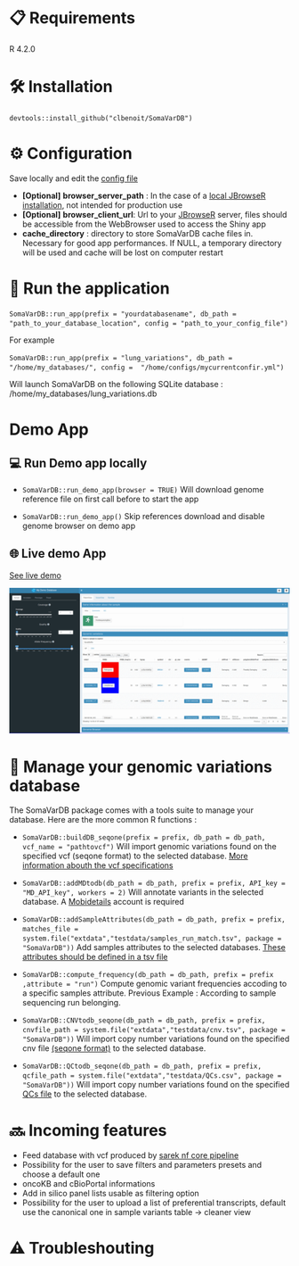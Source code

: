 
# :clipboard: Requirements

R 4.2.0

# :hammer_and_wrench: Installation

`devtools::install_github("clbenoit/SomaVarDB")`

# :gear: Configuration

Save locally and edit the [config file](inst/golem-config.yml)

  - **[Optional]** **browser_server_path** :  In the case of a [local JBrowseR installation](https://gmod.github.io/JBrowseR/articles/creating-urls.html#using-local-data), not intended for production use
  - **[Optional]** **browser_client_url**: Url to your [JBrowseR](https://github.com/GMOD/JBrowseR) server, files should be accessible from the WebBrowser used to access the Shiny app
  - **cache_directory** : directory to store SomaVarDB cache files in. Necessary for good app performances. If NULL, a temporary directory will be used and cache will be lost on computer restart

# 🚀 Run the application

`SomaVarDB::run_app(prefix = "yourdatabasename", db_path = "path_to_your_database_location", config = "path_to_your_config_file")`

For example 

`SomaVarDB::run_app(prefix = "lung_variations", db_path = "/home/my_databases/", config =  "/home/configs/mycurrentconfir.yml")`

Will launch SomaVarDB on the following SQLite database : /home/my_databases/lung_variations.db

# Demo App

## 💻 Run Demo app locally

- `SomaVarDB::run_demo_app(browser = TRUE)` Will download genome reference file on first call before to start the app

- `SomaVarDB::run_demo_app()` Skip references download and disable genome browser on demo app

## 🌐 Live demo App

<a href="https://omicsverse.fr/app/SomaVarDB" target="_blank">See live demo</a>

![](inst/app/www/somavardb.gif)

# :dna: Manage your genomic variations database

The SomaVarDB package comes with a tools suite to manage your database. Here are the more common R functions : 

- `SomaVarDB::buildDB_seqone(prefix = prefix, db_path = db_path, vcf_name = "pathtovcf")` Will import genomic variations found on the specified vcf (seqone format) to the selected database. [More information abouth the vcf specifications](inst/extdata/testdata/README.md)

- `SomaVarDB::addMDtodb(db_path = db_path, prefix = prefix, API_key = "MD_API_key", workers = 2)` Will annotate variants in the selected database. A [Mobidetails](https://mobidetails.iurc.montp.inserm.fr/MD) account is required
  
- `SomaVarDB::addSampleAttributes(db_path = db_path, prefix = prefix, matches_file = system.file("extdata","testdata/samples_run_match.tsv", package = "SomaVarDB"))` Add samples attributes to the selected databases. [These attributes should be defined in a tsv file ](inst/extdata/testdata/samples_run_match.tsv)

- `SomaVarDB::compute_frequency(db_path = db_path, prefix = prefix ,attribute = "run")` Compute genomic variant frequencies accoding to a specific samples attribute. Previous Example : According to sample sequencing run belonging.

- `SomaVarDB::CNVtodb_seqone(db_path = db_path, prefix = prefix, cnvfile_path = system.file("extdata","testdata/cnv.tsv", package = "SomaVarDB"))` Will import copy number variations found on the specified cnv file [(seqone format)](inst/extdata/testdata/cnv.tsv) to the selected database. 

- `SomaVarDB::QCtodb_seqone(db_path = db_path, prefix = prefix, qcfile_path = system.file("extdata","testdata/QCs.csv", package = "SomaVarDB"))` Will import copy number variations found on the specified [QCs file](inst/extdata/testdata/QCs.tsv) to the selected database. 

# 🔜 Incoming features

- Feed database with vcf produced by [sarek nf core pipeline](https://nf-co.re/sarek/3.2.3)
- Possibility for the user to save filters and parameters presets and choose a default one 
- oncoKB and cBioPortal informations 
- Add in silico panel lists usable as filtering option
- Possibility for the user to upload a list of preferential transcripts, default use the canonical one in sample variants table -> cleaner view

# ⚠️ Troubleshouting

